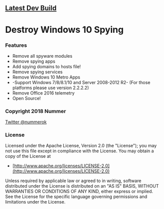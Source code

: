 ## [Latest Dev Build](https://ci.appveyor.com/project/Wohlstand/destroy-windows-10-spying)

# Destroy Windows 10 Spying

### Features

- Remove all spyware modules
- Remove spying apps
- Add spying domains to hosts file!
- Remove spying services
- Remove Windows 10 Metro Apps
- -Support Windows 7/8/8.1/10 and Server 2008-2012 R2- (For those platforms please use version 2.2.2.2)
- Remove Office 2016 telemetry
- Open Source!

### Copyright 2018 Nummer

[Twitter @nummerok](https://twitter.com/nummerok)

### License

Licensed under the Apache License, Version 2.0 (the "License");
you may not use this file except in compliance with the License.
You may obtain a copy of the License at

  * [http://www.apache.org/licenses/LICENSE-2.0](http://www.apache.org/licenses/LICENSE-2.0)

Unless required by applicable law or agreed to in writing, software
distributed under the License is distributed on an "AS IS" BASIS,
WITHOUT WARRANTIES OR CONDITIONS OF ANY KIND, either express or implied.
See the License for the specific language governing permissions and
limitations under the License.

